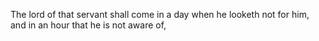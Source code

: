 The lord of that servant shall come in a day when he looketh not for him, and in an hour that he is not aware of,
